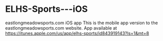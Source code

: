 # ELHS-Sports---iOS
eastlongmeadowsports.com iOS app 
This is the mobile app version to the eastlongmeadowsports.com website. App available at https://itunes.apple.com/us/app/elhs-sports/id843919143?ls=1&mt=8

